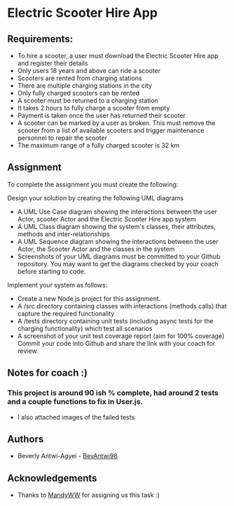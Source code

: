 # Electric Scooter Hire App

## Requirements:
* To hire a scooter, a user must download the Electric Scooter Hire app and register their details
* Only users 18 years and above can ride a scooter
* Scooters are rented from charging stations
* There are multiple charging stations in the city
* Only fully charged scooters can be rented
* A scooter must be returned to a charging station
* It takes 2 hours to fully charge a scooter from empty
* Payment is taken once the user has returned their scooter
* A scooter can be marked by a user as broken. This must remove the scooter from a list of available scooters and trigger maintenance personnel to repair the scooter
* The maximum range of a fully charged scooter is 32 km

## Assignment
To complete the assignment you must create the following:

Design your solution by creating the following UML diagrams

* A UML Use Case diagram showing the interactions between the user Actor, scooter Actor and the Electric Scooter Hire app system
* A UML Class diagram showing the system's classes, their attributes, methods and inter-relationships
* A UML Sequence diagram showing the interactions between the user Actor, the Scooter Actor and the classes in the system
* Screenshots of your UML diagrams must be committed to your Github repository. You may want to get the diagrams checked by your coach before starting to code.

Implement your system as follows:

* Create a new Node.js project for this assignment.
* A /src directory containing classes with interactions (methods calls) that capture the required functionality
* A /tests directory containing unit tests (including async tests for the charging functionality) which test all scenarios
* A screenshot of your unit test coverage report (aim for 100% coverage)
Commit your code into Github and share the link with your coach for review.

## Notes for coach :)
### This project is around 90 ish % complete, had around 2 tests and a couple functions to fix in User.js. 
* I also attached images of the failed tests

## Authors
* Beverly Antwi-Agyei - [BevAntwi98](https://github.com/BevAntwi98)

## Acknowledgements
* Thanks to [MandyWW](https://www.github.com/MandyWW) for assigning us this task :)
